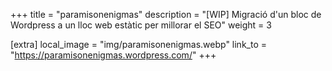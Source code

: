 +++
title = "paramisonenigmas"
description = "[WIP] Migració d'un bloc de Wordpress a un lloc web estàtic per millorar el SEO"
weight = 3

[extra]
local_image = "img/paramisonenigmas.webp"
link_to = "https://paramisonenigmas.wordpress.com/"
+++
